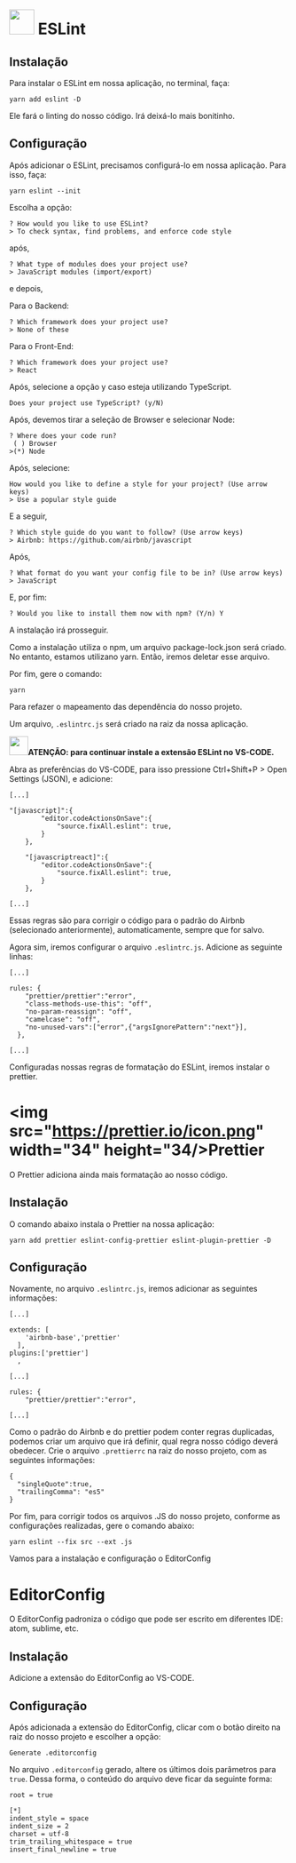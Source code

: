 # <img src="https://d33wubrfki0l68.cloudfront.net/204482ca413433c80cd14fe369e2181dd97a2a40/092e2/assets/img/logo.svg" width="45" height="45" /> ESLint

## Instalação

Para instalar o ESLint em nossa aplicação, no terminal, faça:

```
yarn add eslint -D
```

Ele fará o linting do nosso código. Irá deixá-lo mais bonitinho.

## Configuração

Após adicionar o ESLint, precisamos configurá-lo em nossa aplicação. Para isso, faça:

```
yarn eslint --init
```

Escolha a opção:

```
? How would you like to use ESLint?
> To check syntax, find problems, and enforce code style
```

após,

```
? What type of modules does your project use?
> JavaScript modules (import/export)
```

e depois,

Para o Backend:

```
? Which framework does your project use?
> None of these
```

Para o Front-End:

```
? Which framework does your project use?
> React
```

Após, selecione a opção y caso esteja utilizando TypeScript.

```
Does your project use TypeScript? (y/N)
```

Após, devemos tirar a seleção de Browser e selecionar Node:

```
? Where does your code run? 
 ( ) Browser
>(*) Node
```

Após, selecione: 

```
How would you like to define a style for your project? (Use arrow keys)
> Use a popular style guide
```

E a seguir,

```
? Which style guide do you want to follow? (Use arrow keys)
> Airbnb: https://github.com/airbnb/javascript
```

Após,

```
? What format do you want your config file to be in? (Use arrow keys)
> JavaScript
```

E, por fim:

```
? Would you like to install them now with npm? (Y/n) Y
```

A instalação irá prosseguir.

Como a instalação utiliza o npm, um arquivo package-lock.json será criado. No entanto, estamos utilizano yarn. Então, iremos deletar esse arquivo.

Por fim, gere o comando:

```
yarn
```

Para refazer o mapeamento das dependência do nosso projeto.

Um arquivo, `.eslintrc.js` será criado na raiz da nossa aplicação.

**<img src="https://dbaeumer.gallerycdn.vsassets.io/extensions/dbaeumer/vscode-eslint/2.0.15/1579605679837/Microsoft.VisualStudio.Services.Icons.Default" width="34" height="34"/>ATENÇÃO: para continuar instale a extensão ESLint no VS-CODE.**

Abra as preferências do VS-CODE, para isso pressione Ctrl+Shift+P > Open Settings (JSON), e adicione:

```
[...]

"[javascript]":{
        "editor.codeActionsOnSave":{
            "source.fixAll.eslint": true,
        }
    },

    "[javascriptreact]":{
        "editor.codeActionsOnSave":{
            "source.fixAll.eslint": true,
        }
    },

[...]
```
Essas regras são para corrigir o código para o padrão do Airbnb (selecionado anteriormente), automaticamente, sempre que for salvo.

Agora sim, iremos configurar o arquivo `.eslintrc.js`. Adicione as seguinte linhas:

```
[...]

rules: {
    "prettier/prettier":"error",
    "class-methods-use-this": "off",
    "no-param-reassign": "off",
    "camelcase": "off",
    "no-unused-vars":["error",{"argsIgnorePattern":"next"}],
  },

[...]
```

Configuradas nossas regras de formatação do ESLint, iremos instalar o prettier.


# <img src="https://prettier.io/icon.png" width="34" height="34/>Prettier

O Prettier adiciona ainda mais formatação ao nosso código.

## Instalação

O comando abaixo instala o Prettier na nossa aplicação:

```
yarn add prettier eslint-config-prettier eslint-plugin-prettier -D
```

## Configuração

Novamente, no arquivo `.eslintrc.js`, iremos adicionar as seguintes informações:

```
[...]

extends: [
    'airbnb-base','prettier'
  ],
plugins:['prettier']
  ,

[...]

rules: {
    "prettier/prettier":"error",

[...]

```

Como o padrão do Airbnb e do prettier podem conter regras duplicadas, podemos criar um arquivo que irá definir, qual regra nosso código deverá obedecer.
Crie o arquivo `.prettierrc` na raiz do nosso projeto, com as seguintes informações:

```
{
  "singleQuote":true,
  "trailingComma": "es5"
}
```

Por fim, para  corrigir todos os arquivos .JS do nosso projeto, conforme as configurações realizadas, gere o comando abaixo:

```
yarn eslint --fix src --ext .js
```

Vamos para a instalação e configuração o EditorConfig

# EditorConfig

O EditorConfig padroniza o código que pode ser escrito em diferentes IDE: atom, sublime, etc.

## Instalação

Adicione a extensão do EditorConfig ao VS-CODE.

## Configuração

Após adicionada a extensão do EditorConfig, clicar com o botão direito na raiz do nosso projeto e escolher a opção:

```
Generate .editorconfig
```

No arquivo `.editorconfig` gerado, altere os últimos dois parâmetros para `true`. Dessa forma, o conteúdo do arquivo deve ficar da seguinte forma:

```
root = true

[*]
indent_style = space
indent_size = 2
charset = utf-8
trim_trailing_whitespace = true
insert_final_newline = true
```